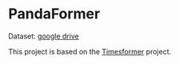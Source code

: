# PandaFormer

Dataset: [google drive](https://drive.google.com/file/d/1oJswzBS7K7s7wXD14UJy0X-fOV5nbuA5/view?usp=drive_link)

This project is based on the [Timesformer](https://github.com/facebookresearch/TimeSformer.git) project.
